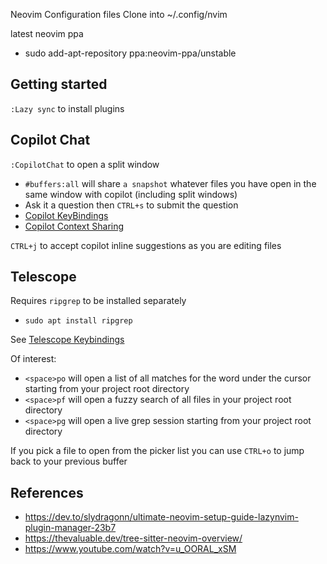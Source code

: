 Neovim Configuration files
Clone into ~/.config/nvim

latest neovim ppa
- sudo add-apt-repository ppa:neovim-ppa/unstable

## Getting started

`:Lazy sync` to install plugins

## Copilot Chat

`:CopilotChat` to open a split window
- `#buffers:all` will share `a snapshot` whatever files you have open in the same window with copilot (including split windows)
- Ask it a question then `CTRL+s` to submit the question
- [Copilot KeyBindings](https://github.com/CopilotC-Nvim/CopilotChat.nvim#key-mappings)
- [Copilot Context Sharing](https://github.com/CopilotC-Nvim/CopilotChat.nvim#contexts)

`CTRL+j` to accept copilot inline suggestions as you are editing files

## Telescope

Requires `ripgrep` to be installed separately
- `sudo apt install ripgrep`

See [Telescope Keybindings](lua/plugins/telescope.lua)

Of interest:
- `<space>po` will open a list of all matches for the word under the cursor starting from your project root directory
- `<space>pf` will open a fuzzy search of all files in your project root directory
- `<space>pg` will open a live grep session starting from your project root directory

If you pick a file to open from the picker list you can use `CTRL+o` to jump back to your previous buffer

## References

- https://dev.to/slydragonn/ultimate-neovim-setup-guide-lazynvim-plugin-manager-23b7
- https://thevaluable.dev/tree-sitter-neovim-overview/
- https://www.youtube.com/watch?v=u_OORAL_xSM

